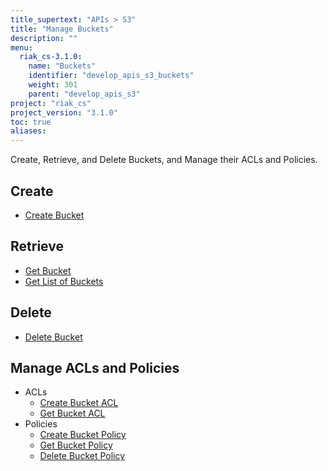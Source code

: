 ```yaml
---
title_supertext: "APIs > S3"
title: "Manage Buckets"
description: ""
menu:
  riak_cs-3.1.0:
    name: "Buckets"
    identifier: "develop_apis_s3_buckets"
    weight: 301
    parent: "develop_apis_s3"
project: "riak_cs"
project_version: "3.1.0"
toc: true
aliases:
---
```


Create, Retrieve, and Delete Buckets, and Manage their ACLs and Policies.

## Create

- [Create Bucket](./put-bucket)

## Retrieve

- [Get Bucket](./get-bucket)
- [Get List of Buckets](./get-service)

## Delete

- [Delete Bucket](./delete-bucket)

## Manage ACLs and Policies

- ACLs
  - [Create Bucket ACL](./put-bucket-acl)
  - [Get Bucket ACL](./get-bucket-acl)
- Policies
  - [Create Bucket Policy](./put-bucket-policy)
  - [Get Bucket Policy](./get-bucket-policy)
  - [Delete Bucket Policy](./delete-bucket-policy)
